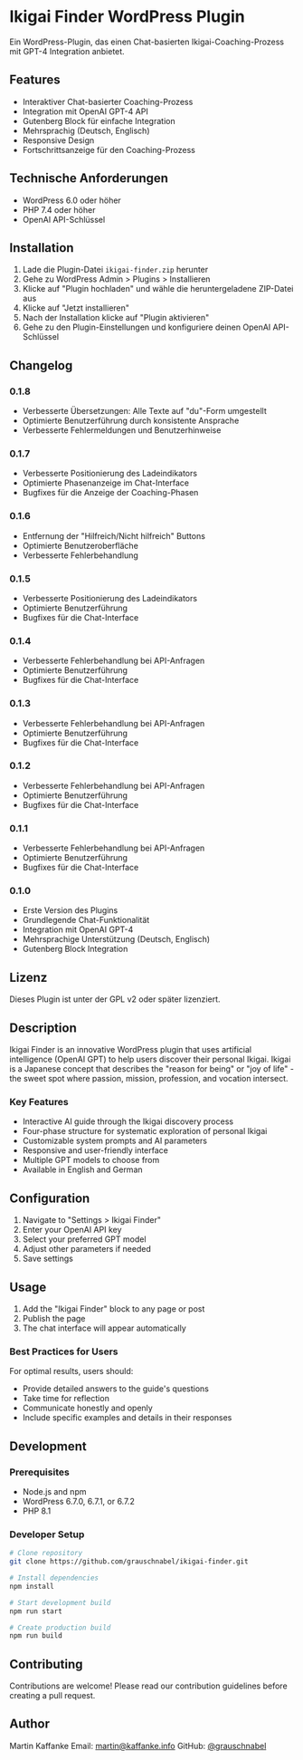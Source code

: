 # Ikigai Finder WordPress Plugin

Ein WordPress-Plugin, das einen Chat-basierten Ikigai-Coaching-Prozess mit GPT-4 Integration anbietet.

## Features

* Interaktiver Chat-basierter Coaching-Prozess
* Integration mit OpenAI GPT-4 API
* Gutenberg Block für einfache Integration
* Mehrsprachig (Deutsch, Englisch)
* Responsive Design
* Fortschrittsanzeige für den Coaching-Prozess

## Technische Anforderungen

* WordPress 6.0 oder höher
* PHP 7.4 oder höher
* OpenAI API-Schlüssel

## Installation

1. Lade die Plugin-Datei `ikigai-finder.zip` herunter
2. Gehe zu WordPress Admin > Plugins > Installieren
3. Klicke auf "Plugin hochladen" und wähle die heruntergeladene ZIP-Datei aus
4. Klicke auf "Jetzt installieren"
5. Nach der Installation klicke auf "Plugin aktivieren"
6. Gehe zu den Plugin-Einstellungen und konfiguriere deinen OpenAI API-Schlüssel

## Changelog

### 0.1.8
* Verbesserte Übersetzungen: Alle Texte auf "du"-Form umgestellt
* Optimierte Benutzerführung durch konsistente Ansprache
* Verbesserte Fehlermeldungen und Benutzerhinweise

### 0.1.7
* Verbesserte Positionierung des Ladeindikators
* Optimierte Phasenanzeige im Chat-Interface
* Bugfixes für die Anzeige der Coaching-Phasen

### 0.1.6
* Entfernung der "Hilfreich/Nicht hilfreich" Buttons
* Optimierte Benutzeroberfläche
* Verbesserte Fehlerbehandlung

### 0.1.5
* Verbesserte Positionierung des Ladeindikators
* Optimierte Benutzerführung
* Bugfixes für die Chat-Interface

### 0.1.4
* Verbesserte Fehlerbehandlung bei API-Anfragen
* Optimierte Benutzerführung
* Bugfixes für die Chat-Interface

### 0.1.3
* Verbesserte Fehlerbehandlung bei API-Anfragen
* Optimierte Benutzerführung
* Bugfixes für die Chat-Interface

### 0.1.2
* Verbesserte Fehlerbehandlung bei API-Anfragen
* Optimierte Benutzerführung
* Bugfixes für die Chat-Interface

### 0.1.1
* Verbesserte Fehlerbehandlung bei API-Anfragen
* Optimierte Benutzerführung
* Bugfixes für die Chat-Interface

### 0.1.0
* Erste Version des Plugins
* Grundlegende Chat-Funktionalität
* Integration mit OpenAI GPT-4
* Mehrsprachige Unterstützung (Deutsch, Englisch)
* Gutenberg Block Integration

## Lizenz

Dieses Plugin ist unter der GPL v2 oder später lizenziert.

## Description

Ikigai Finder is an innovative WordPress plugin that uses artificial intelligence (OpenAI GPT) to help users discover their personal Ikigai. Ikigai is a Japanese concept that describes the "reason for being" or "joy of life" - the sweet spot where passion, mission, profession, and vocation intersect.

### Key Features

- Interactive AI guide through the Ikigai discovery process
- Four-phase structure for systematic exploration of personal Ikigai
- Customizable system prompts and AI parameters
- Responsive and user-friendly interface
- Multiple GPT models to choose from
- Available in English and German

## Configuration

1. Navigate to "Settings > Ikigai Finder"
2. Enter your OpenAI API key
3. Select your preferred GPT model
4. Adjust other parameters if needed
5. Save settings

## Usage

1. Add the "Ikigai Finder" block to any page or post
2. Publish the page
3. The chat interface will appear automatically

### Best Practices for Users

For optimal results, users should:
- Provide detailed answers to the guide's questions
- Take time for reflection
- Communicate honestly and openly
- Include specific examples and details in their responses

## Development

### Prerequisites

- Node.js and npm
- WordPress 6.7.0, 6.7.1, or 6.7.2
- PHP 8.1

### Developer Setup

```bash
# Clone repository
git clone https://github.com/grauschnabel/ikigai-finder.git

# Install dependencies
npm install

# Start development build
npm run start

# Create production build
npm run build
```

## Contributing

Contributions are welcome! Please read our contribution guidelines before creating a pull request.

## Author

Martin Kaffanke
Email: martin@kaffanke.info
GitHub: [@grauschnabel](https://github.com/grauschnabel)
